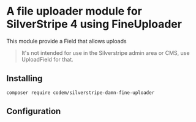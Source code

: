 # A file uploader module for SilverStripe 4 using FineUploader

This module provide a Field that allows uploads

> It's not intended for use in the Silverstripe admin area or CMS, use UploadField for that.

## Installing

```composer require codem/silverstripe-damn-fine-uploader```

## Configuration
